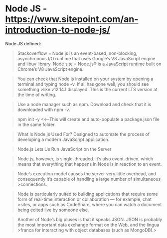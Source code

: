 # Node JS - https://www.sitepoint.com/an-introduction-to-node-js/

Node JS defined:
>Stackoverflow = Node.js is an event-based, non-blocking, asynchronous I/O runtime that uses Google’s V8 JavaScript engine and libuv library.
>Node site = Node.js® is a JavaScript runtime built on Chrome’s V8 JavaScript engine.

>You can check that Node is installed on your system by opening a terminal and typing node -v. If all has gone well, you should see something >like v12.14.1 displayed. This is the current LTS version at the time of writing.

>Use a node manager such as npm.  Download and check that it is downloaded with npm -v.

>npm init -y   <<--This will create and auto-populate a package.json file in the same folder.

>What Is Node.js Used For?
>Designed to automate the process of developing a modern JavaScript application.

>Node.js Lets Us Run JavaScript on the Server

>Node.js, however, is single-threaded. It’s also event-driven, which means that everything that happens in Node is in reaction to an event.

>Node’s execution model causes the server very little overhead, and consequently it’s capable of handling a large number of simultaneous >connections.

>Node is particularly suited to building applications that require some form of real-time interaction or collaboration — for example, chat >sites, or apps such as CodeShare, where you can watch a document being edited live by someone else. 

>Another of Node’s big pluses is that it speaks JSON. JSON is probably the most important data exchange format on the Web, and the lingua >franca for interacting with object databases (such as MongoDB).>
